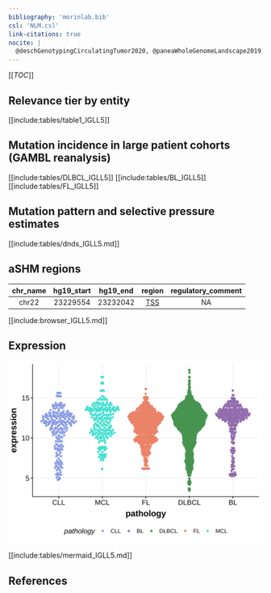 ```yaml
---
bibliography: 'morinlab.bib'
csl: 'NLM.csl'
link-citations: true
nocite: |
  @deschGenotypingCirculatingTumor2020, @paneaWholeGenomeLandscape2019, @russler-germainMutationsAssociatedProgression2023
---
```

[[_TOC_]]


## Relevance tier by entity

[[include:tables/table1_IGLL5]]

## Mutation incidence in large patient cohorts (GAMBL reanalysis)

[[include:tables/DLBCL_IGLL5]]
[[include:tables/BL_IGLL5]]
[[include:tables/FL_IGLL5]]

## Mutation pattern and selective pressure estimates

[[include:tables/dnds_IGLL5.md]]

## aSHM regions

|chr_name|hg19_start|hg19_end|region                                                                                    |regulatory_comment|
|:--------:|:----------:|:--------:|:------------------------------------------------------------------------------------------:|:------------------:|
|chr22   |23229554  |23232042|[TSS](https://genome.ucsc.edu/s/rdmorin/GAMBL%20hg19?position=chr22%3A23229554%2D23232042)|NA                |



[[include:browser_IGLL5.md]]

## Expression
![](images/gene_expression/IGLL5_by_pathology.svg)

[[include:tables/mermaid_IGLL5.md]]

## References
<!-- PMBL: deschGenotypingCirculatingTumor2020 -->
<!-- ORIGIN: deschGenotypingCirculatingTumor2020 -->
<!-- BL: paneaWholeGenomeLandscape2019 -->
<!-- FL: russler-germainMutationsAssociatedProgression2023b -->
<!-- BL: paneaWholeGenomeLandscape2019 -->
